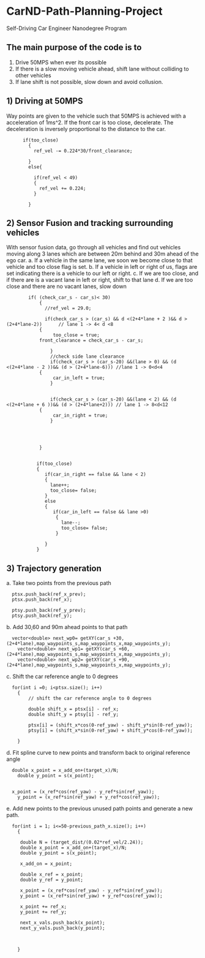 # CarND-Path-Planning-Project
Self-Driving Car Engineer Nanodegree Program
   
## The main purpose of the code is to 
1)	Drive 50MPS when ever its possible
2)	If there is a slow moving vehicle ahead, shift lane without colliding to other vehicles
3)	If lane shift is not possible, slow down and avoid collusion.

## 1)	Driving at 50MPS
Way points are given to the vehicle such that 50MPS is achieved with a acceleration of 1ms^2. 
If the front car is too close, decelerate.  The deceleration is inversely proportional to the distance to the car.

          if(too_close)
          	{
          	  ref_vel -= 0.224*30/front_clearance;
          	  
          	}
          	else{
          	
          	  if(ref_vel < 49)
          	  {
          	    ref_vel += 0.224;
          	  }
          	
          	}

## 2)	Sensor Fusion and tracking surrounding vehicles
With sensor fusion data, go through all vehicles and find out vehicles moving along 3 lanes which are between 20m behind and 30m ahead of the ego car. 
a.	If a vehicle in the same lane, we soon we become close to that vehicle and too close flag is set.
b.	If a vehicle in left or right of us, flags are set indicating there is a vehicle to our left or right.
c.	If we are too close, and if there are is a vacant lane in left or right, shift to that lane
d.	If we are too close and there are no vacant lanes, slow down

            if( (check_car_s - car_s)< 30)
          	    {
          	      //ref_vel = 29.0;
          	      
          	      if(check_car_s > (car_s) && d <(2+4*lane + 2 )&& d > (2+4*lane-2))      // lane 1 -> 4< d <8
          	  	{
          	      	 too_close = true;
				front_clearance = check_car_s - car_s;

          	      	}
          	      	//check side lane clearance
          	      	if(check_car_s > (car_s-20) &&(lane > 0) && (d <(2+4*lane - 2 ))&& (d > (2+4*lane-6))) //lane 1 -> 0<d<4
          	  	{
          	      	 car_in_left = true;
          	      	}
          	      	
          	      	
          	      	if(check_car_s > (car_s-20) &&(lane < 2) && (d <(2+4*lane + 6 ))&& (d > (2+4*lane+2))) // lane 1 -> 8<d<12
          	  	{
          	      	 car_in_right = true;
          	      	}
          	      	
          	      
          	      
          	    
          	    }
                
                
               if(too_close)
               {
                  if(car_in_right == false && lane < 2)
                  {
                    lane++;
                    too_close= false;
                  }
                  else
                  {
                     if(car_in_left == false && lane >0)
                      {
                        lane--;
                        too_close= false;
                      }

                  }
               }

## 3)	Trajectory generation
a.	Take two points from the previous path

      ptsx.push_back(ref_x_prev);
      ptsx.push_back(ref_x);

      ptsy.push_back(ref_y_prev);
      ptsy.push_back(ref_y);
      
b.	Add 30,60 and 90m ahead points to that path
      
      vector<double> next_wp0= getXY(car_s +30,(2+4*lane),map_waypoints_s,map_waypoints_x,map_waypoints_y);
		vector<double> next_wp1= getXY(car_s +60,(2+4*lane),map_waypoints_s,map_waypoints_x,map_waypoints_y);
		vector<double> next_wp2= getXY(car_s +90,(2+4*lane),map_waypoints_s,map_waypoints_x,map_waypoints_y);
      
c.	Shift the car reference angle to 0 degrees

      for(int i =0; i<ptsx.size(); i++)
		{
			// shift the car reference angle to 0 degrees
			
			double shift_x = ptsx[i] - ref_x;
			double shift_y = ptsy[i] - ref_y;
			
			ptsx[i] = (shift_x*cos(0-ref_yaw) - shift_y*sin(0-ref_yaw));
			ptsy[i] = (shift_x*sin(0-ref_yaw) + shift_y*cos(0-ref_yaw));
		
		}
		
d.	Fit spline curve to new points and transform back to original reference angle

      double x_point = x_add_on+(target_x)/N;
		double y_point = s(x_point);
      
      
      x_point = (x_ref*cos(ref_yaw) - y_ref*sin(ref_yaw));
		y_point = (x_ref*sin(ref_yaw) + y_ref*cos(ref_yaw));
       
       
e.	Add new points to the previous unused path points and generate a new path.

      for(int i = 1; i<=50-previous_path_x.size(); i++)
		{
		
		 double N = (target_dist/(0.02*ref_vel/2.24));
		 double x_point = x_add_on+(target_x)/N;
		 double y_point = s(x_point);
		 
		 x_add_on = x_point;
		 
		 double x_ref = x_point;
		 double y_ref = y_point;
		 
		 x_point = (x_ref*cos(ref_yaw) - y_ref*sin(ref_yaw));
		 y_point = (x_ref*sin(ref_yaw) + y_ref*cos(ref_yaw));
		 
		 x_point += ref_x;
		 y_point += ref_y;
		
		 next_x_vals.push_back(x_point);
		 next_y_vals.push_back(y_point);
		 
		 
		 
		}
      

      






